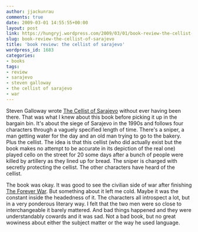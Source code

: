 ```yaml
---
author: jjackunrau
comments: true
date: 2009-03-01 14:55:55+00:00
layout: post
link: https://hungryj.wordpress.com/2009/03/01/book-review-the-cellist-of-sarajevo/
slug: book-review-the-cellist-of-sarajevo
title: 'book review: the cellist of sarajevo'
wordpress_id: 1683
categories:
- books
tags:
- review
- sarajevo
- steven galloway
- the cellist of sarajevo
- war
---
```


Steven Galloway wrote [The Cellist of Sarajevo](http://www.amazon.ca/Cellist-Sarajevo-Steven-Galloway/dp/0307397041/) without ever having been there. That was what I knew about this book before picking it up in the bargain bin. It's about the siege of Sarajevo in the 1990s and follows four characters through a vaguely specified length of time. There's a sniper, a man getting water for the day and an old man trying to go to the bakery. Plus the cellist. The idea is that this cellist (who did actually exist but the book makes no attempt to be accurate in its depiction of the real one) played cello on the street for 20 some days after a bunch of people were killed by artillery as they lined up for bread. The sniper is charged with secretly protecting the cellist. The other characters have heard of the cellist.

The book was okay. It was good to see the civilian side of war after finishing [The Forever War](http://thedubiousmonk.net/2009/03/01/book-review-the-forever-war/). But something about it left me cold. Maybe it was the constant inside the headedness of it. The characters all introspect a lot, but in a very ponderous literary way. I felt that the two men were so close to interchangeable it barely mattered. And bad things happened and they were understandably cowards and it was sad. Not a bad book, but no great wowiness about either the subject matter or the way he used language.
